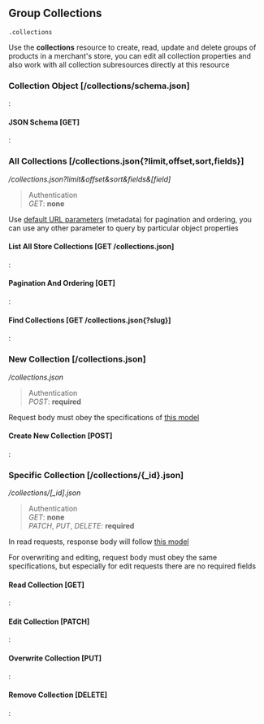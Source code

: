 ## Group Collections

`.collections`

Use the **collections** resource to create, read, update and delete groups of products in
a merchant's store, you can edit all collection properties and also work with all
collection subresources directly at this resource

### Collection Object [/collections/schema.json]

:[](.collection-object.apib)

#### JSON Schema [GET]

:[](.json-schema.apib)

### All Collections [/collections.json{?limit,offset,sort,fields}]

*/collections.json?limit&offset&sort&fields\&[field]*

> Authentication<br>_GET_: **none**

Use [default URL parameters](#introduction/overview/url-params) (metadata)
for pagination and ordering, you can use any other parameter to query
by particular object properties

#### List All Store Collections [GET /collections.json]

:[](.list-all-store-collections.apib)

#### Pagination And Ordering [GET]

:[](.pagination-and-ordering.apib)

#### Find Collections [GET /collections.json{?slug}]

:[](.find-collections.apib)

### New Collection [/collections.json]

*/collections.json*

> Authentication<br>_POST_: **required**

Request body must obey the specifications of
[this model](#reference/collections/collection-object)

#### Create New Collection [POST]

:[](.create-new-collection.apib)

### Specific Collection [/collections/{_id}.json]

*/collections/[_id].json*

> Authentication<br>_GET_: **none**<br>_PATCH_, _PUT_, _DELETE_: **required**

In read requests, response body will follow
[this model](#reference/collections/collection-object)

For overwriting and editing, request body must obey the same specifications,
but especially for edit requests there are no required fields

#### Read Collection [GET]

:[](.read-collection.apib)

#### Edit Collection [PATCH]

:[](.edit-collection.apib)

#### Overwrite Collection [PUT]

:[](.overwrite-collection.apib)

#### Remove Collection [DELETE]

:[](.remove-collection.apib)
